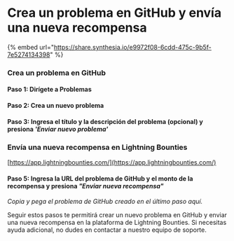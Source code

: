# Crea un problema en GitHub y envía una nueva recompensa

{% embed url="https://share.synthesia.io/e9972f08-6cdd-475c-9b5f-7e5274134398" %}

### Crea un problema en GitHub

#### Paso 1: Dirígete a Problemas

#### Paso 2: Crea un nuevo problema

#### Paso 3: Ingresa el título y la descripción del problema (opcional) y presiona _'Enviar nuevo problema'_

### Envía una nueva recompensa en Lightning Bounties

[https://app.lightningbounties.com/](https://app.lightningbounties.com/)

#### Paso 5: Ingresa la URL del problema de GitHub y el monto de la recompensa y presiona _"Enviar nueva recompensa"_

_Copia y pega el problema de GitHub creado en el último paso aquí._

Seguir estos pasos te permitirá crear un nuevo problema en GitHub y enviar una nueva recompensa en la plataforma de Lightning Bounties. Si necesitas ayuda adicional, no dudes en contactar a nuestro equipo de soporte.
